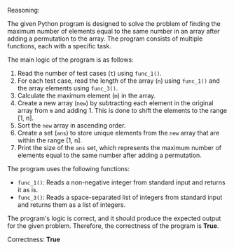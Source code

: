 Reasoning:

The given Python program is designed to solve the problem of finding the maximum number of elements equal to the same number in an array after adding a permutation to the array. The program consists of multiple functions, each with a specific task.

The main logic of the program is as follows:

1.  Read the number of test cases (`t`) using `func_1()`.
2.  For each test case, read the length of the array (`n`) using `func_1()` and the array elements using `func_3()`.
3.  Calculate the maximum element (`m`) in the array.
4.  Create a new array (`new`) by subtracting each element in the original array from `m` and adding 1. This is done to shift the elements to the range [1, n].
5.  Sort the `new` array in ascending order.
6.  Create a set (`ans`) to store unique elements from the `new` array that are within the range [1, n].
7.  Print the size of the `ans` set, which represents the maximum number of elements equal to the same number after adding a permutation.

The program uses the following functions:

*   `func_1()`: Reads a non-negative integer from standard input and returns it as is.
*   `func_3()`: Reads a space-separated list of integers from standard input and returns them as a list of integers.

The program's logic is correct, and it should produce the expected output for the given problem. Therefore, the correctness of the program is **True**.

Correctness: **True**